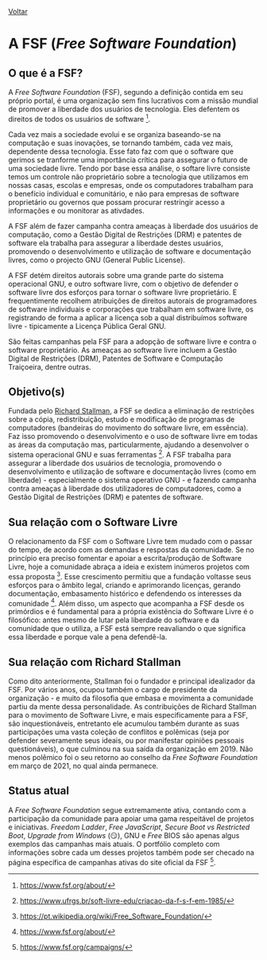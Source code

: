 [Voltar](intro.md)

A FSF (_Free Software Foundation_)
====

## O que é a FSF?
  A *Free Software Foundation* (FSF), segundo a definição contida em seu próprio portal, é uma organização sem fins lucrativos com a missão mundial de promover a liberdade dos usuários de tecnologia. Eles defentem os direitos de todos os usuários de software [^2].  
  
  Cada vez mais a sociedade evolui e se organiza baseando-se na computação e suas inovações, se tornando também, cada vez mais, dependente dessa tecnologia. Esse fato faz com que o software que gerimos se tranforme uma importância crítica para assegurar o futuro de uma sociedade livre. Tendo por base essa análise, o softare livre consiste temos um controle não proprietário sobre a tecnologia que utilizamos em nossas casas, escolas e empresas, onde os computadores trabalham para o benefício individual e comunitário, e não para empresas de software proprietário ou governos que possam procurar restringir acesso a informações e ou monitorar as ativdades.
  
  A FSF além de fazer campanha contra ameaças à liberdade dos usuários de computação, como a Gestão Digital de Restrições (DRM) e patentes de software ela trabalha para assegurar a liberdade destes usuários, promovendo o desenvolvimento e utilização de software e documentação livres, como o projecto GNU (General Public License).
  
  A FSF detém direitos autorais sobre uma grande parte do sistema operacional GNU, e outro software livre, com o objetivo de defender o software livre dos esforços para tornar o software livre proprietário. E frequentimente recolhem atribuições de direitos autorais de programadores de software individuais e corporações que trabalham em software livre, os registrando de forma a aplicar a licença sob a qual distribuímos software livre - tipicamente a Licença Pública Geral GNU.
  
  São feitas campanhas pela FSF para a adopção de software livre e contra o software proprietário. As ameaças ao software livre incluem a Gestão Digital de Restrições (DRM), Patentes de Software e Computação Traiçoeira, dentre outras.

## Objetivo(s)
  Fundada pelo [Richard Stallman](https://pt.wikipedia.org/wiki/Richard_Matthew_Stallman), a FSF se dedica a eliminação de restrições sobre a cópia, redistribuição, estudo e modificação de programas de computadores (bandeiras do movimento do software livre, em essência). Faz isso promovendo o desenvolvimento e o uso de software livre em todas as áreas da computação mas, particularmente, ajudando a desenvolver o sistema operacional GNU e suas ferramentas [^4].
  A FSF trabalha para assegurar a liberdade dos usuários de tecnologia, promovendo o desenvolvimento e utilização de software e documentação livres (como em liberdade) - especialmente o sistema operativo GNU - e fazendo campanha contra ameaças à liberdade dos utilizadores de computadores, como a Gestão Digital de Restrições (DRM) e patentes de software.

## Sua relação com o Software Livre
  O relacionamento da FSF com o Software Livre tem mudado com o passar do tempo, de acordo com as demandas e respostas da comunidade. Se no princípio era preciso fomentar e apoiar a escrita/produção de Software Livre, hoje a comunidade abraça a ideia e existem inúmeros projetos com essa proposta [^1]. Esse crescimento permitiu que a fundação voltasse seus esforços para o âmbito legal, criando e aprimorando licenças, gerando documentação, embasamento histórico e defendendo os interesses da comunidade [^2]. Além disso, um aspecto que acompanha a FSF desde os primórdios e é fundamental para a própria existência do Software Livre é o filosófico: antes mesmo de lutar pela liberdade do software e da comunidade que o utiliza, a FSF está sempre reavaliando o que significa essa liberdade e porque vale a pena defendê-la. 
  
## Sua relação com Richard Stallman
  Como dito anteriormente, Stallman foi o fundador e principal idealizador da FSF. Por vários anos, ocupou também o cargo de presidente da organização - e muito da filosofia que embasa e movimenta a comunidade partiu da mente dessa personalidade. As contribuições de Richard Stallman para o movimento de Software Livre, e mais especificamente para a FSF, são inquestionáveis, entretanto ele acumulou também durante as suas participações uma vasta coleção de conflitos e polêmicas (seja por defender severamente seus ideais, ou por manifestar opiniões pessoais questionáveis), o que culminou na sua saída da organização em 2019. Não menos polêmico foi o seu retorno ao conselho da *Free Software Foundation* em março de 2021, no qual ainda permanece.

## Status atual
  A *Free Software Foundation* segue extremamente ativa, contando com a participação da comunidade para apoiar uma gama respeitável de projetos e iniciativas. *Freedom Ladder*, *Free JavaScript*, *Secure Boot vs Restricted Boot*, *Upgrade from Windows* (:smirk:), GNU e *Free* BIOS são apenas algus exemplos das campanhas mais atuais. O portfólio completo com informações sobre cada um desses projetos também pode ser checado na página específica de campanhas ativas do site oficial da FSF [^3].

[^1]: https://pt.wikipedia.org/wiki/Free_Software_Foundation/
[^2]: https://www.fsf.org/about/
[^3]: https://www.fsf.org/campaigns/
[^4]: https://www.ufrgs.br/soft-livre-edu/criacao-da-f-s-f-em-1985/
